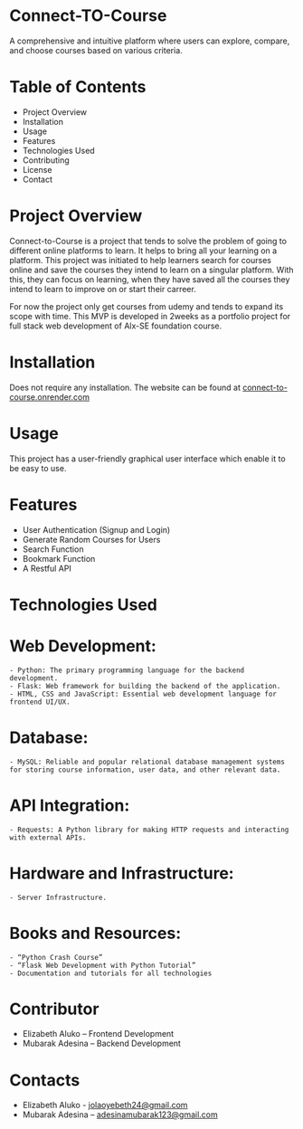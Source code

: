 # Connect-TO-Course
A comprehensive and intuitive platform where users can explore, compare, and choose courses based on various criteria.

# Table of Contents
  - Project Overview
  - Installation
  - Usage
  - Features
  - Technologies Used
  - Contributing
  - License
  - Contact

# Project Overview
Connect-to-Course is a project that tends to solve the problem of going to different online platforms to learn. It helps to bring all your learning on a platform. This project was initiated to help learners search for courses online and save the courses they intend to learn on a singular platform. With this, they can focus on learning, when they have saved all the courses they intend to learn to improve on or start their carreer.

For now the project only get courses from udemy and tends to expand its scope with time. This MVP is developed in 2weeks as a portfolio project for full stack web development of Alx-SE foundation course.

# Installation
Does not require any installation. The website can be found at <a href="connect-to-course.onrender.com">connect-to-course.onrender.com</a>

# Usage
This project has a user-friendly graphical user interface which enable it to be easy to use.

# Features
  - User Authentication (Signup and Login)
  - Generate Random Courses for Users
  - Search Function
  - Bookmark Function
  - A Restful API

# Technologies Used
  # Web Development:
    - Python: The primary programming language for the backend development.
    - Flask: Web framework for building the backend of the application.
    - HTML, CSS and JavaScript: Essential web development language for frontend UI/UX.
  # Database:
    - MySQL: Reliable and popular relational database management systems for storing course information, user data, and other relevant data.
  # API Integration:
    - Requests: A Python library for making HTTP requests and interacting with external APIs.
  # Hardware and Infrastructure:
    - Server Infrastructure.
  # Books and Resources:
    - “Python Crash Course”
    - “Flask Web Development with Python Tutorial”
    - Documentation and tutorials for all technologies

# Contributor
  - Elizabeth Aluko – Frontend Development
  - Mubarak Adesina – Backend Development

# Contacts
  - Elizabeth Aluko - jolaoyebeth24@gmail.com
  - Mubarak Adesina – adesinamubarak123@gmail.com
